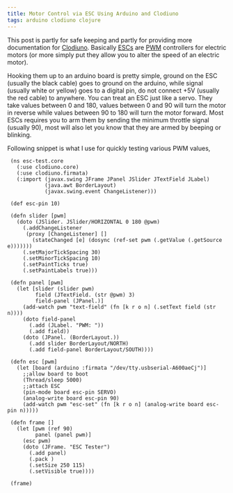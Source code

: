 ```yaml
---
title: Motor Control via ESC Using Arduino and Clodiuno
tags: arduino clodiuno clojure
---
```


This post is partly for safe keeping and partly for providing more
documentation for [Clodiuno](/clodiuno.html). Basically
[ESCs](http://en.wikipedia.org/wiki/Electronic_speed_control) are
[PWM](http://en.wikipedia.org/wiki/Pulse-width_modulation) controllers
for electric motors (or more simply put they allow you to alter the
speed of an electric motor). 

Hooking them up to an arduino board is pretty simple, ground on the ESC
(usually the black cable) goes to ground on the arduino, while signal
(usually white or yellow) goes to a digital pin, do not connect +5V
(usually the red cable) to anywhere. You can treat an ESC just like a
servo. They take values between 0 and 180, values between 0 and 90 will
turn the motor in reverse while values between 90 to 180 will turn the
motor forward. Most ESCs requires you to arm them by sending the minimum
throttle signal (usually 90), most will also let you know that they are
armed by beeping or blinking.

Following snippet is what I use for quickly testing various PWM values,

     (ns esc-test.core
       (:use clodiuno.core)
       (:use clodiuno.firmata)
       (:import (javax.swing JFrame JPanel JSlider JTextField JLabel)
                (java.awt BorderLayout)
                (javax.swing.event ChangeListener)))

     (def esc-pin 10)

     (defn slider [pwm]
       (doto (JSlider. JSlider/HORIZONTAL 0 180 @pwm)
         (.addChangeListener 
          (proxy [ChangeListener] [] 
            (stateChanged [e] (dosync (ref-set pwm (.getValue (.getSource e)))))))
         (.setMajorTickSpacing 30)
         (.setMinorTickSpacing 10)
         (.setPaintTicks true)
         (.setPaintLabels true)))

     (defn panel [pwm]
       (let [slider (slider pwm)
             field (JTextField. (str @pwm) 3)
             field-panel (JPanel.)]
         (add-watch pwm "text-field" (fn [k r o n] (.setText field (str n))))
         (doto field-panel
           (.add (JLabel. "PWM: "))
           (.add field))
         (doto (JPanel. (BorderLayout.))
           (.add slider BorderLayout/NORTH)
           (.add field-panel BorderLayout/SOUTH))))

     (defn esc [pwm]
       (let [board (arduino :firmata "/dev/tty.usbserial-A600aeCj")]
         ;;allow board to boot
         (Thread/sleep 5000)
         ;;attach ESC
         (pin-mode board esc-pin SERVO)
         (analog-write board esc-pin 90)
         (add-watch pwm "esc-set" (fn [k r o n] (analog-write board esc-pin n)))))

     (defn frame []
       (let [pwm (ref 90)
             panel (panel pwm)]
         (esc pwm)
         (doto (JFrame. "ESC Tester")
           (.add panel)
           (.pack )
           (.setSize 250 115)
           (.setVisible true))))

     (frame)

